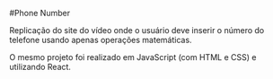 #Phone Number

Replicação do site do vídeo onde o usuário deve inserir o número do telefone usando apenas operações matemáticas.

O mesmo projeto foi realizado em JavaScript (com HTML e CSS) e utilizando React.